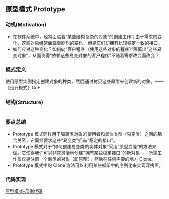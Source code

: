 ## **原型模式 Prototype**

### **动机(Motivation)**

- 在软件系统中，经常面临着“某些结构复杂的对象”的创建工作；由于需求的变化，这些对象经常面临着剧烈的变化，但是它们却拥有比较稳定一致的接口。
- 如何应对这种变化？如何向“客户程序（使用这些对象的程序）”隔离出“这些易变对象”，从而使得“依赖这些易变对象的客户程序”不随着需求改变而改变？

### **模式定义**

使用原型实例指定创建对象的种类，然后通过拷贝这些原型来创建新的对象。——《设计模式》GoF

### **结构(Structure)**

![]()

### **要点总结**

- Prototype 模式同样用于隔离类对象的使用者和具体类型（易变类）之间的耦合关系，它同样要求这些“易变类”拥有“稳定的接口”。
- Prototype 模式对于“如何创建易变类的实体对象”采用“原型克隆”的方法来做，它使得我们可以非常灵活地创建“拥有某些稳定接口”的新对象——所需工作仅仅是注册一个新类的对象（即原型），然后在任何需要的地方 Clone。
- Prototype 模式中的 Clone 方法可以利用某些框架中的序列化来实现深拷贝。

### **代码实现**

[原型模式-示例代码](https://github.com/jiangshuangjun/mystudy/tree/master/design-pattern/src/main/java/study/pattern/prototype)

